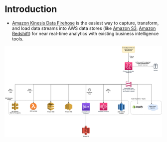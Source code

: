# Introduction
- [Amazon Kinesis Data Firehose](https://aws.amazon.com/kinesis/data-firehose/) is the easiest way to capture, transform, and load data streams into AWS data stores (like [Amazon S3](../../7_StorageServices/AmazonS3.md), [Amazon Redshift](../../6_DatabaseServices/AmazonRedshift.md)) for near real-time analytics with existing business intelligence tools.

![img.png](../assests/eventbridge/EventBridge.png)